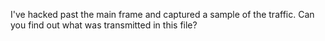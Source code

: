 I've hacked past the main frame and captured a sample of the traffic. Can you find out what was transmitted in this file?
